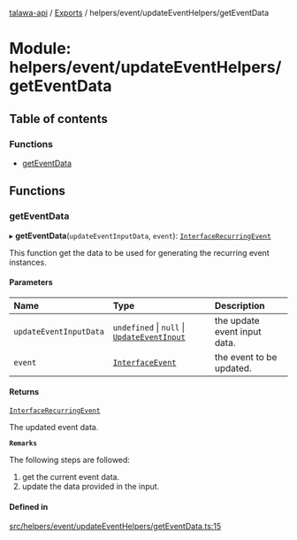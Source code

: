 [talawa-api](../README.md) / [Exports](../modules.md) / helpers/event/updateEventHelpers/getEventData

# Module: helpers/event/updateEventHelpers/getEventData

## Table of contents

### Functions

- [getEventData](helpers_event_updateEventHelpers_getEventData.md#geteventdata)

## Functions

### getEventData

▸ **getEventData**(`updateEventInputData`, `event`): [`InterfaceRecurringEvent`](../interfaces/helpers_event_recurringEventHelpers_generateRecurringEventInstances.InterfaceRecurringEvent.md)

This function get the data to be used for generating the recurring event instances.

#### Parameters

| Name | Type | Description |
| :------ | :------ | :------ |
| `updateEventInputData` | `undefined` \| ``null`` \| [`UpdateEventInput`](types_generatedGraphQLTypes.md#updateeventinput) | the update event input data. |
| `event` | [`InterfaceEvent`](../interfaces/models_Event.InterfaceEvent.md) | the event to be updated. |

#### Returns

[`InterfaceRecurringEvent`](../interfaces/helpers_event_recurringEventHelpers_generateRecurringEventInstances.InterfaceRecurringEvent.md)

The updated event data.

**`Remarks`**

The following steps are followed:
1. get the current event data.
2. update the data provided in the input.

#### Defined in

[src/helpers/event/updateEventHelpers/getEventData.ts:15](https://github.com/PalisadoesFoundation/talawa-api/blob/9fa6a1c/src/helpers/event/updateEventHelpers/getEventData.ts#L15)
